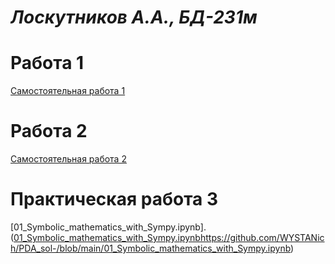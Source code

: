 # _Лоскутников А.А., БД-231м_

# Работа 1
[Самостоятельная работа 1](Самостоятельная%20работа%201.ipynb)
# Работа 2
[Самостоятельная работа 2](Самостоятельная%20работа%202.ipynb)
# Практическая работа 3
[01_Symbolic_mathematics_with_Sympy.ipynb].([01_Symbolic_mathematics_with_Sympy.ipynb](https://github.com/WYSTANich/PDA_sol-/blob/main/01_Symbolic_mathematics_with_Sympy.ipynb)https://github.com/WYSTANich/PDA_sol-/blob/main/01_Symbolic_mathematics_with_Sympy.ipynb)
